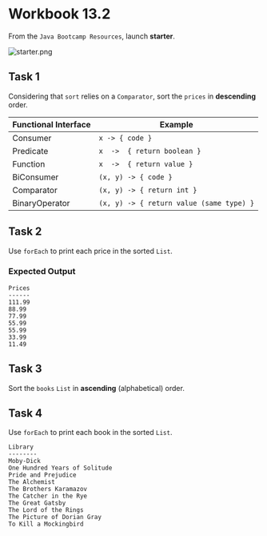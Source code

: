 # Workbook 13.2

From the `Java Bootcamp Resources`, launch **starter**.

![starter.png](https://firebasestorage.googleapis.com/v0/b/learnthepart-75aed.appspot.com/o/images%2F87bced44-2cd9-4db0-9a76-22125c478254?alt=media&token=7dc717de-b9d3-40c6-9ec2-32908aa28976)

## Task 1

Considering that `sort` relies on a `Comparator`, sort the `prices` in **descending** order.

| Functional Interface | Example |
| ----- | -------------------- |
| Consumer | `x -> { code } `|
| Predicate | `x  ->  { return boolean }`|
| Function | `x  ->  { return value }`|
| BiConsumer | `(x, y) -> { code }`|
| Comparator | `(x, y) -> { return int }`|
| BinaryOperator | `(x, y) -> { return value (same type) }`|


## Task 2
Use `forEach` to print each price in the sorted `List`.

### **Expected Output**

```
Prices
------
111.99
88.99
77.99
55.99
55.99
33.99
11.49
```

## Task 3

Sort the `books` `List` in **ascending** (alphabetical) order.


## Task 4

Use `forEach` to print each book in the sorted `List`.

```
Library
--------
Moby-Dick
One Hundred Years of Solitude
Pride and Prejudice
The Alchemist
The Brothers Karamazov
The Catcher in the Rye
The Great Gatsby
The Lord of the Rings
The Picture of Dorian Gray
To Kill a Mockingbird
```
